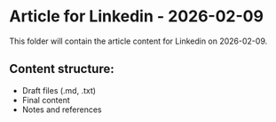 # Article for Linkedin - 2026-02-09

This folder will contain the article content for Linkedin on 2026-02-09.

## Content structure:
- Draft files (.md, .txt)
- Final content
- Notes and references
